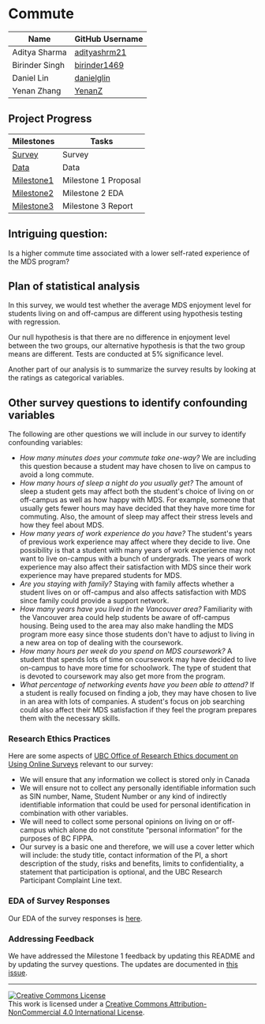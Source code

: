 # Commute

| Name  |  GitHub Username |
|---|---|
| Aditya Sharma  | [adityashrm21](https://github.com/adityashrm21)  |
|  Birinder Singh   | [birinder1469](https://github.com/Birinder1469)   |
|  Daniel Lin   |  [danielglin](https://github.com/danielglin)  |
|  Yenan Zhang   |  [YenanZ](https://github.com/YenanZ)  |

## Project Progress

| Milestones   |  Tasks |
|---|---|
| [Survey](https://ubc.ca1.qualtrics.com/jfe/form/SV_dopfxNbvI7DxFJP)  | Survey  |
| [Data](https://github.ubc.ca/MDS-2018-19/commute-analysis/blob/readme_links/data/commute.csv)  | Data  |
|  [Milestone1](https://github.com/UBC-MDS/Commute/tree/v0.1)   | Milestone 1 Proposal   |
|  [Milestone2](https://github.ubc.ca/MDS-2018-19/commute-analysis/tree/v2.0)   | Milestone 2 EDA  |
|  [Milestone3](https://github.ubc.ca/MDS-2018-19/commute-analysis/blob/master/Report.md)   | Milestone 3 Report  |

## Intriguing question:

Is a higher commute time associated with a lower self-rated experience of the MDS program?

## Plan of statistical analysis

In this survey, we would test whether the average MDS enjoyment level for students living on and off-campus are different using hypothesis testing with regression.

Our null hypothesis is that there are no difference in enjoyment level between the two groups, our alternative hypothesis is that the two
group means are different. Tests are conducted at 5% significance level.

Another part of our analysis is to summarize the survey results by looking at the ratings as categorical variables.

## Other survey questions to identify confounding variables

The following are other questions we will include in our survey to identify confounding variables:

- *How many minutes does your commute take one-way?*  We are including this question because a student may have chosen to live on campus to avoid a long commute.
- *How many hours of sleep a night do you usually get?*  The amount of sleep a student gets may affect both the student's choice of living on or off-campus as well as how happy with MDS.  For example, someone that usually gets fewer hours may have decided that they have more time for commuting.  Also, the amount of sleep may affect their stress levels and how they feel about MDS.
- *How many years of work experience do you have?*  The student's years of previous work experience may affect where they decide to live.  One possibility is that a student with many years of work experience may not want to live on-campus with a bunch of undergrads.  The years of work experience may also affect their satisfaction with MDS since their work experience may have prepared students for MDS.
- *Are you staying with family?*  Staying with family affects whether a student lives on or off-campus and also affects satisfaction with MDS since family could provide a support network.
- *How many years have you lived in the Vancouver area?*  Familiarity with the Vancouver area could help students be aware of off-campus housing.  Being used to the area may also make handling the MDS program more easy since those students don't have to adjust to living in a new area on top of dealing with the coursework.
- *How many hours per week do you spend on MDS coursework?*  A student that spends lots of time on coursework may have decided to live on-campus to have more time for schoolwork.  The type of student that is devoted to coursework may also get more from the program.
- *What percentage of networking events have you been able to attend?*  If a student is really focused on finding a job, they may have chosen to live in an area with lots of companies.  A student's focus on job searching could also affect their MDS satisfaction if they feel the program prepares them with the necessary skills.

### Research Ethics Practices

Here are some aspects of [UBC Office of Research Ethics document on Using Online Surveys](https://ethics.research.ubc.ca/sites/ore.ubc.ca/files/documents/Online_Survey-GN.pdf) relevant to our survey:

- We will ensure that any information we collect is stored only in Canada
- We will ensure not to collect any personally identifiable information such as SIN number, Name, Student Number or any kind of indirectly identifiable information that could be used for personal identification in combination with other variables.
- We will need to collect some personal opinions on living on or off-campus which alone do not constitute “personal information” for the purposes of BC FIPPA.
- Our survey is a basic one and therefore, we will use a cover letter which will include: the study title, contact information of the PI, a short description of the study, risks and benefits, limits to confidentiality, a statement that participation is optional, and the UBC Research Participant Complaint Line text.

### EDA of Survey Responses

Our EDA of the survey responses is [here](https://github.ubc.ca/MDS-2018-19/commute-analysis/blob/readme_links/Commute_Analysis.md).

### Addressing Feedback

We have addressed the Milestone 1 feedback by updating this README and by updating the survey questions.  The updates are documented in [this issue](https://github.ubc.ca/MDS-2018-19/commute-analysis/issues/3).

-------

<a rel="license" href="http://creativecommons.org/licenses/by-nc/4.0/"><img alt="Creative Commons License" style="border-width:0" src="https://i.creativecommons.org/l/by-nc/4.0/88x31.png" /></a><br />This work is licensed under a <a rel="license" href="http://creativecommons.org/licenses/by-nc/4.0/">Creative Commons Attribution-NonCommercial 4.0 International License</a>.
